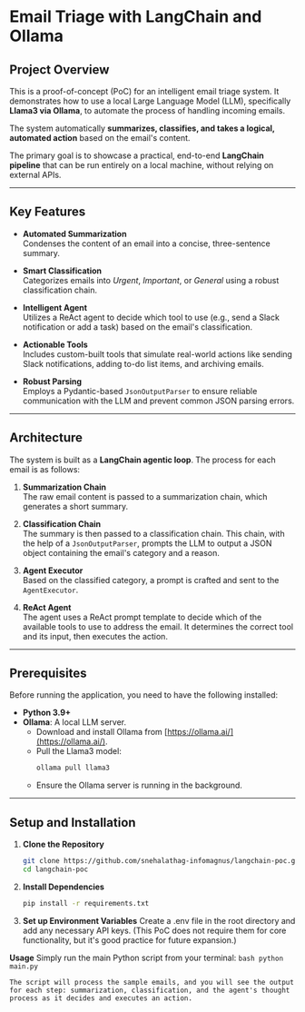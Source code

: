 # Email Triage with LangChain and Ollama

## Project Overview
This is a proof-of-concept (PoC) for an intelligent email triage system. It demonstrates how to use a local Large Language Model (LLM), specifically **Llama3 via Ollama**, to automate the process of handling incoming emails.  

The system automatically **summarizes, classifies, and takes a logical, automated action** based on the email's content.  

The primary goal is to showcase a practical, end-to-end **LangChain pipeline** that can be run entirely on a local machine, without relying on external APIs.  

---

## Key Features
- **Automated Summarization**  
  Condenses the content of an email into a concise, three-sentence summary.  

- **Smart Classification**  
  Categorizes emails into *Urgent*, *Important*, or *General* using a robust classification chain.  

- **Intelligent Agent**  
  Utilizes a ReAct agent to decide which tool to use (e.g., send a Slack notification or add a task) based on the email's classification.  

- **Actionable Tools**  
  Includes custom-built tools that simulate real-world actions like sending Slack notifications, adding to-do list items, and archiving emails.  

- **Robust Parsing**  
  Employs a Pydantic-based `JsonOutputParser` to ensure reliable communication with the LLM and prevent common JSON parsing errors.  

---

## Architecture
The system is built as a **LangChain agentic loop**. The process for each email is as follows:  

1. **Summarization Chain**  
   The raw email content is passed to a summarization chain, which generates a short summary.  

2. **Classification Chain**  
   The summary is then passed to a classification chain. This chain, with the help of a `JsonOutputParser`, prompts the LLM to output a JSON object containing the email's category and a reason.  

3. **Agent Executor**  
   Based on the classified category, a prompt is crafted and sent to the `AgentExecutor`.  

4. **ReAct Agent**  
   The agent uses a ReAct prompt template to decide which of the available tools to use to address the email. It determines the correct tool and its input, then executes the action.  

---

## Prerequisites
Before running the application, you need to have the following installed:  

- **Python 3.9+**  
- **Ollama**: A local LLM server.  
  - Download and install Ollama from [https://ollama.ai/](https://ollama.ai/).  
  - Pull the Llama3 model:  
    ```bash
    ollama pull llama3
    ```  
  - Ensure the Ollama server is running in the background.  

---

## Setup and Installation
1. **Clone the Repository**
   ```bash
   git clone https://github.com/snehalathag-infomagnus/langchain-poc.git
   cd langchain-poc
   ```

2. **Install Dependencies**
   ```bash
   pip install -r requirements.txt
   ```

3. **Set up Environment Variables**
    Create a .env file in the root directory and add any necessary API keys.
    (This PoC does not require them for core functionality, but it's good practice for future expansion.)

**Usage**
    Simply run the main Python script from your terminal:
    ```bash
    python main.py
    ```

    The script will process the sample emails, and you will see the output for each step: summarization, classification, and the agent's thought process as it decides and executes an action.
